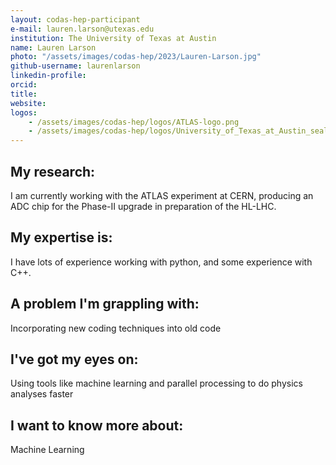 ```yaml
---
layout: codas-hep-participant
e-mail: lauren.larson@utexas.edu
institution: The University of Texas at Austin
name: Lauren Larson
photo: "/assets/images/codas-hep/2023/Lauren-Larson.jpg"
github-username: laurenlarson
linkedin-profile:
orcid:
title:
website:
logos:
    - /assets/images/codas-hep/logos/ATLAS-logo.png
    - /assets/images/codas-hep/logos/University_of_Texas_at_Austin_seal.png
---
```


## My research:
I am currently working with the ATLAS experiment at CERN, producing an ADC chip for the Phase-II upgrade in preparation  of the HL-LHC.

## My expertise is:
I have lots of experience working with python, and some experience with C++.

## A problem I'm grappling with:
Incorporating new coding techniques into old code

## I've got my eyes on:
Using tools like machine learning and parallel processing to do physics analyses faster

## I want to know more about:
Machine Learning
